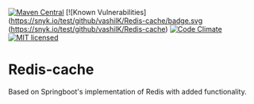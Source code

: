 [![Maven Central](https://maven-badges.herokuapp.com/maven-central/io.github.vashilk/redis-cache/badge.svg)](https://maven-badges.herokuapp.com/maven-central/io.github.vashilk/redis-cache)  [![Known Vulnerabilities](https://snyk.io/test/github/vashilK/Redis-cache/badge.svg (https://snyk.io/test/github/vashilK/Redis-cache) [![Code Climate](https://codeclimate.com/github/cloudfoundry/membrane.png)](https://codeclimate.com/github/vashilK/Redis-cache) [![MIT licensed](https://img.shields.io/badge/license-MIT-blue.svg)](./LICENSE.txt)

# Redis-cache
Based on Springboot's implementation of Redis with added functionality.
